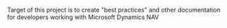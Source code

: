 Target of this project is to create "best practices" and other documentation for developers working with Microsoft Dynamics NAV